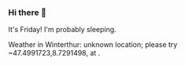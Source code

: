 ### Hi there :wave:

It's Friday! I'm probably sleeping.

Weather in Winterthur: unknown location; please try ~47.4991723,8.7291498, at .
